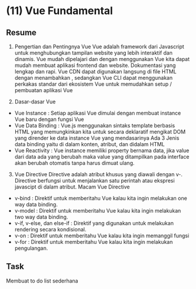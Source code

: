 # (11) Vue Fundamental

## Resume
1. Pengertian dan Pentingnya Vue
Vue adalah framework dari Javascript untuk menghubungkan tampilan website yang lebih interaktif dan dinamis. Vue mudah dipelajari dan dengan menggunakan Vue kita dapat mudah membuat aplikasi frontend dan website. Dokumentasi yang lengkap dan rapi. Vue CDN dapat digunakan langsung di file HTML dengan menambahkan  <script src="https://cdn.jsdelivr.net/npm/vue@2.6.14/dist/vue.js"></script>, sedangkan Vue CLI dapat menggunakan perkakas standar dari ekosistem Vue untuk memudahkan setup / pembuatan aplikasi Vue

2. Dasar-dasar Vue
- Vue Instance : Setiap aplikasi Vue dimulai dengan membuat instance Vue baru dengan fungsi Vue
- Vue Data Binding : Vue.js menggunakan sintaks template berbasis HTML yang memungkinkan kita untuk secara deklaratif mengikat DOM yang dirender ke data instance Vue yang mendasarinya
Ada 3 Jenis data binding yaitu di dalam konten, atribut, dan didalam HTML
- Vue Reactivity : Vue instance memiliki property bernama data, jika value dari data ada yang berubah maka value yang ditampilkan pada interface akan berubah otomatis tanpa harus dimuat ulang. 

3. Vue Directive
Directive adalah atribut khusus yang diawali dengan v-. Directive berfungsi untuk menjalankan satu perintah atau ekspresi javascipt di dalam atribut.
Macam Vue Directive
- v-bind : Direktif untuk memberitahu Vue kalau kita ingin melakukan one way data binding.
- v-model : Direktif untuk memberitahu Vue kalau kita ingin melakukan two way data binding.
- v-if, v-else, dan else-if : Direktif yang digunakan untuk melakukan rendering secara kondisional.
- v-on : Direktif untuk memberitahu Vue kalau kita ingin memanggil fungsi
- v-for : Direktif untuk memberitahu Vue kalau kita ingin melakukan pengulangan.


## Task
Membuat to do list sederhana 